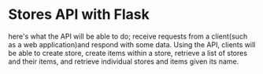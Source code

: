 # Stores API with Flask
here's what the API will be able to do; receive requests from a client(such as a web application)and respond with some data. Using the API, clients will be able to create store, create items within a store, retrieve a list of stores and their items, and retrieve individual stores and items given its name.

